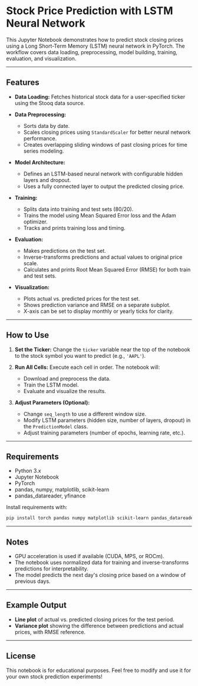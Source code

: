 # Stock Price Prediction with LSTM Neural Network

This Jupyter Notebook demonstrates how to predict stock closing prices using a Long Short-Term Memory (LSTM) neural network in PyTorch. The workflow covers data loading, preprocessing, model building, training, evaluation, and visualization.

---

## Features

- **Data Loading:**
  Fetches historical stock data for a user-specified ticker using the Stooq data source.

- **Data Preprocessing:**

  - Sorts data by date.
  - Scales closing prices using `StandardScaler` for better neural network performance.
  - Creates overlapping sliding windows of past closing prices for time series modeling.

- **Model Architecture:**

  - Defines an LSTM-based neural network with configurable hidden layers and dropout.
  - Uses a fully connected layer to output the predicted closing price.

- **Training:**

  - Splits data into training and test sets (80/20).
  - Trains the model using Mean Squared Error loss and the Adam optimizer.
  - Tracks and prints training loss and timing.

- **Evaluation:**

  - Makes predictions on the test set.
  - Inverse-transforms predictions and actual values to original price scale.
  - Calculates and prints Root Mean Squared Error (RMSE) for both train and test sets.

- **Visualization:**
  - Plots actual vs. predicted prices for the test set.
  - Shows prediction variance and RMSE on a separate subplot.
  - X-axis can be set to display monthly or yearly ticks for clarity.

---

## How to Use

1. **Set the Ticker:**
   Change the `ticker` variable near the top of the notebook to the stock symbol you want to predict (e.g., `'AAPL'`).

2. **Run All Cells:**
   Execute each cell in order. The notebook will:

   - Download and preprocess the data.
   - Train the LSTM model.
   - Evaluate and visualize the results.

3. **Adjust Parameters (Optional):**
   - Change `seq_length` to use a different window size.
   - Modify LSTM parameters (hidden size, number of layers, dropout) in the `PredictionModel` class.
   - Adjust training parameters (number of epochs, learning rate, etc.).

---

## Requirements

- Python 3.x
- Jupyter Notebook
- PyTorch
- pandas, numpy, matplotlib, scikit-learn
- pandas_datareader, yfinance

Install requirements with:

```bash
pip install torch pandas numpy matplotlib scikit-learn pandas_datareader yfinance
```

---

## Notes

- GPU acceleration is used if available (CUDA, MPS, or ROCm).
- The notebook uses normalized data for training and inverse-transforms predictions for interpretability.
- The model predicts the next day's closing price based on a window of previous days.

---

## Example Output

- **Line plot** of actual vs. predicted closing prices for the test period.
- **Variance plot** showing the difference between predictions and actual prices, with RMSE reference.

---

## License

This notebook is for educational purposes.
Feel free to modify and use it for your own stock prediction experiments!
